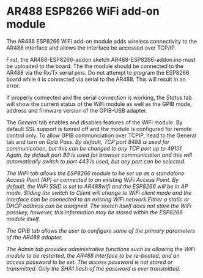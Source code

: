# AR488 ESP8266 WiFi add-on module

The AR488 ESP8266 WiFi add-on module adds wireless connectivity to the AR488 interface and allows the interface be accessed over TCP/IP.

First, the AR488-ESP8266-addon sketch AR488-ESP8266-addon.ino must be uploaded to the board. The the module should be connected to the AR488 via the Rx/Tx serial pins. Do not attempt to program the ESP8266 board while it is connected via serial to the AR488. This will result in an error.

If properly connected and the serial connection is working, the <i>Status</i> tab will show the current status of the WiFi module as well as the GPIB mode, address and firmware version of the GPIB-USB adapter.

The <i>General</i> tab enables and disables features of the WiFi module. By default SSL support is tunred off and the module is configured for remote control only. To allow GPIB communciation over TCPIP, head to the General tab and turn on <i>Gpib Pass<i>. By default, TCP port 8488 is used for communication, but this can be changed to any TCP port up to 49151. Again, by default port 80 is used for browser communication and this will automatically switch to port 443 is used, but any port can be selected.

The <i>WiFi</i> tab allows the ESP8266 module to be set up as a standalone Access Point (AP) or connected to an existing WiFi Access Point. By default, the WiFi SSID is set to AR488wifi and the ESP8266 will be in AP mode. Sliding the switch to Client will change to WiFi client mode and the interface can be connected to an existing WiFi network.Either a static or DHCP address can be assigned. The sketch itself does not store the WiFi passkey, however, this information may be stored within the ESP8266 module itself.

The <i>GPIB</i> tab allows the user to configure some of the primary parameters of the AR488 adapter.

The <i>Admin</i> tab provides administrative functions such as allowing the WiFi module to be restarted, the AR488 interface to be re-booted, and an access password to be set. The access password is not stored or transmitted. Only the SHA1 hash of the password is ever transmitted.


